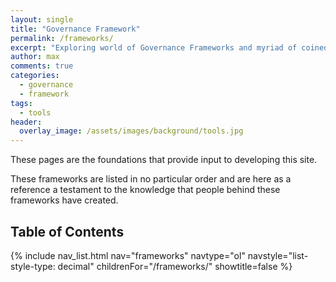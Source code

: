 ```yaml
---
layout: single
title: "Governance Framework"
permalink: /frameworks/
excerpt: "Exploring world of Governance Frameworks and myriad of coined concepts."
author: max
comments: true
categories:
  - governance
  - framework
tags:
  - tools
header:
  overlay_image: /assets/images/background/tools.jpg
---
```


These pages are the foundations that provide input to developing this site.

These frameworks are listed in no particular order and are here as a reference a testament to the knowledge that people behind these frameworks have created. 

## Table of Contents

{% include nav_list.html nav="frameworks" navtype="ol" navstyle="list-style-type: decimal" childrenFor="/frameworks/" showtitle=false %}
